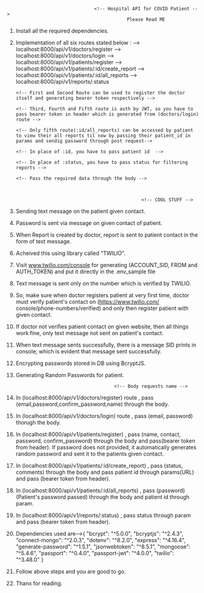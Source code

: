                                     <!-- Hospital API for COVID Patient -->
                                                Please Read ME

1. Install all the required dependencies.

2. Implementation of all six routes stated below : 
       --> localhost:8000/api/v1/doctors/register
       --> localhost:8000/api/v1/doctors/login
       --> localhost:8000/api/v1/patients/register
       --> localhost:8000/api/v1/patients/:id/create_report
       --> localhost:8000/api/v1/patients/:id/all_reports
       --> localhost:8000/api/v1/reports/:status


       <!-- First and Second Route can be used to register the doctor itself and generating bearer token respectively --> 

       <!-- Third, Fourth and Fifth route is auth by JWT, so you have to pass bearer token in header which is generated from (doctors/login) route -->
       
       <!-- Only fifth route(:id/all_reports) can be accessed by patient to view their all reports til now by passing their patient_id in params and sendig password through post request-->

       <!-- In place of :id, you have to pass patient id  -->

       <!-- In place of :status, you have to pass status for filtering reports -->
       
       <!-- Pass the required data through the body -->
       


                                                     <!-- COOL STUFF -->

3. Sending text message on the patient given contact.

4. Password is sent via message on given contact of patient.

5. When Report is created by doctor, report is sent to patient contact in the form of text message.

6. Acheived this using library called "TWILIO".

7. Visit www.twilio.com/console for generating (ACCOUNT_SID, FROM and AUTH_TOKEN) and put it directly in the .env_sample file

8. Text message is sent only on the number which is verified by TWILIO.

9. So, make sure when doctor registers patient at very first time, doctor must verify patient's contact on (https://www.twilio.com/     console/phone-numbers/verified) and only then register patient with given contact.

10. If doctor not verifies patient contact on given website, then all things work fine, only text message not sent on patient's contact.

11. When text message sents successfully, there is a message SID prints in console, which is evident that message sent successfully.

12. Encrypting passwords stored in DB using BcryptJS.

13. Generating Random Passwords for patient.

                                            
                                            <!-- Body requests name -->

14. In (localhost:8000/api/v1/doctors/register) route , pass (email,password,confirm_password,name) through the body.

15. In (localhost:8000/api/v1/doctors/login) route , pass (email, password) thorugh the body.

16. In (localhost:8000/api/v1/patients/register) , pass (name, contact, password, confirm_password) through the body and pass(bearer    token from header).
    If password does not provided, it automatically generates random password and sent it to the patients given contact.

17. In (localhost:8000/api/v1/patients/:id/create_report) , pass (status, comments) through the body and pass patient id through params(URL) and pass (bearer token from header).

18. In (localhost:8000/api/v1/patients/:id/all_reports) , pass (password)(Patient's password passed) through the body and patient id through param.

19. In (localhost:8000/api/v1/reports/:status) , pass status through param and pass (bearer token from header).

20. Dependencies used are-->{
    "bcrypt": "^5.0.0",
    "bcryptjs": "^2.4.3",
    "connect-mongo": "^2.0.3",
    "dotenv": "^8.2.0",
    "express": "^4.16.4",
    "generate-password": "^1.5.1",
    "jsonwebtoken": "^8.5.1",
    "mongoose": "^5.4.6",
    "passport": "^0.4.0",
    "passport-jwt": "^4.0.0",
    "twilio": "^3.48.0"
    }

21. Follow above steps and you are good to go.

22. Thanx for reading.